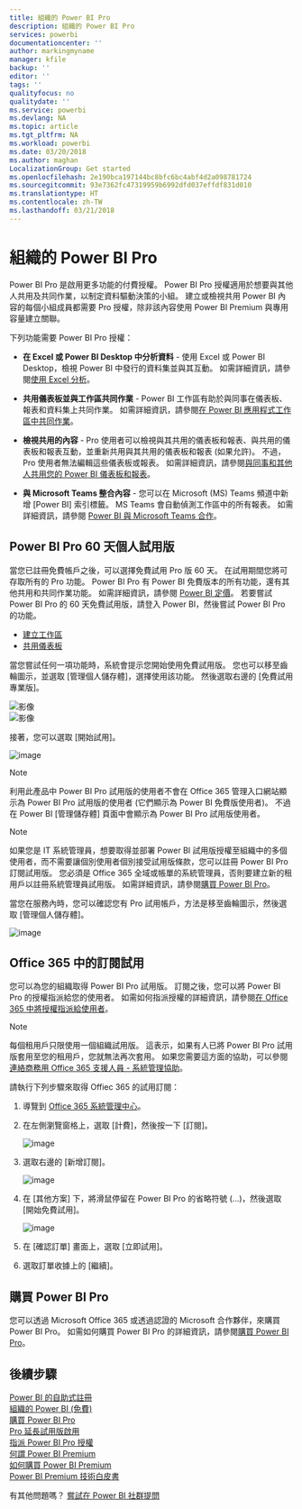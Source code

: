```yaml
---
title: 組織的 Power BI Pro
description: 組織的 Power BI Pro
services: powerbi
documentationcenter: ''
author: markingmyname
manager: kfile
backup: ''
editor: ''
tags: ''
qualityfocus: no
qualitydate: ''
ms.service: powerbi
ms.devlang: NA
ms.topic: article
ms.tgt_pltfrm: NA
ms.workload: powerbi
ms.date: 03/20/2018
ms.author: maghan
LocalizationGroup: Get started
ms.openlocfilehash: 2e190bca197144bc8bfc6bc4abf4d2a098781724
ms.sourcegitcommit: 93e7362fc47319959b6992dfd037effdf831d010
ms.translationtype: HT
ms.contentlocale: zh-TW
ms.lasthandoff: 03/21/2018
---
```

# <a name="power-bi-pro-in-your-organization"></a>組織的 Power BI Pro

Power BI Pro 是啟用更多功能的付費授權。 Power BI Pro 授權適用於想要與其他人共用及共同作業，以制定資料驅動決策的小組。  建立或檢視共用 Power BI 內容的每個小組成員都需要 Pro 授權，除非該內容使用 Power BI Premium 與專用容量建立關聯。

下列功能需要 Power BI Pro 授權：

* **在 Excel 或 Power BI Desktop 中分析資料** - 使用 Excel 或 Power BI Desktop，檢視 Power BI 中發行的資料集並與其互動。 如需詳細資訊，請參閱[使用 Excel 分析](service-analyze-in-excel.md)。

* **共用儀表板並與工作區共同作業** - Power BI 工作區有助於與同事在儀表板、報表和資料集上共同作業。 如需詳細資訊，請參閱[在 Power BI 應用程式工作區中共同作業](service-collaborate-power-bi-workspace.md)。

* **檢視共用的內容** - Pro 使用者可以檢視與其共用的儀表板和報表、與共用的儀表板和報表互動，並重新共用與其共用的儀表板和報表 (如果允許)。 不過，Pro 使用者無法編輯這些儀表板或報表。 如需詳細資訊，請參閱[與同事和其他人共用您的 Power BI 儀表板和報表](service-share-dashboards.md)。

* **與 Microsoft Teams 整合內容** - 您可以在 Microsoft (MS) Teams 頻道中新增 [Power BI] 索引標籤。 MS Teams 會自動偵測工作區中的所有報表。 如需詳細資訊，請參閱 [Power BI 與 Microsoft Teams 合作](https://powerbi.microsoft.com/en-us/blog/power-bi-teams-up-with-microsoft-teams/)。 

## <a name="power-bi-pro-60-day-trial-for-individuals"></a>Power BI Pro 60 天個人試用版

當您已註冊免費帳戶之後，可以選擇免費試用 Pro 版 60 天。 在試用期間您將可存取所有的 Pro 功能。 Power BI Pro 有 Power BI 免費版本的所有功能，還有其他共用和共同作業功能。 如需詳細資訊，請參閱 [Power BI 定價](https://powerbi.microsoft.com/en-us/pricing/)。 若要嘗試 Power BI Pro 的 60 天免費試用版，請登入 Power BI，然後嘗試 Power BI Pro 的功能。

* [建立工作區](service-create-distribute-apps.md)
* [共用儀表板](service-share-dashboards.md)

當您嘗試任何一項功能時，系統會提示您開始使用免費試用版。 您也可以移至齒輪圖示，並選取 [管理個人儲存體]，選擇使用該功能。 然後選取右邊的 [免費試用專業版]。

   ![影像](media/service-power-bi-pro-in-your-organization/service-power-bi-pro-in-your-organization-01.png)
   </br>
   ![影像](media/service-power-bi-pro-in-your-organization/service-power-bi-pro-in-your-organization-02.png)

接著，您可以選取 [開始試用]。

   ![image](media/service-power-bi-pro-in-your-organization/service-power-bi-pro-in-your-organization-03.png)

> [!NOTE]
> 利用此產品中 Power BI Pro 試用版的使用者不會在 Office 365 管理入口網站顯示為 Power BI Pro 試用版的使用者 (它們顯示為 Power BI 免費版使用者)。 不過在 Power BI [管理儲存體] 頁面中會顯示為 Power BI Pro 試用版使用者。
>

> [!NOTE]
> 如果您是 IT 系統管理員，想要取得並部署 Power BI 試用版授權至組織中的多個使用者，而不需要讓個別使用者個別接受試用版條款，您可以註冊 Power BI Pro 訂閱試用版。 您必須是 Office 365 全域或帳單的系統管理員，否則要建立新的租用戶以註冊系統管理員試用版。 如需詳細資訊，請參閱[購買 Power BI Pro](service-admin-purchasing-power-bi-pro.md)。
>

當您在服務內時，您可以確認您有 Pro 試用帳戶，方法是移至齒輪圖示，然後選取 [管理個人儲存體]。

   ![image](media/service-power-bi-pro-in-your-organization/service-power-bi-pro-in-your-organization-04.png)

## <a name="subscription-trial-in-office-365"></a>Office 365 中的訂閱試用

您可以為您的組織取得 Power BI Pro 試用版。 訂閱之後，您可以將 Power BI Pro 的授權指派給您的使用者。 如需如何指派授權的詳細資訊，請參閱[在 Office 365 中將授權指派給使用者](https://support.office.com/en-us/article/assign-licenses-to-users-in-office-365-for-business-997596b5-4173-4627-b915-36abac6786dc?ui=en-US&rs=en-US&ad=US)。

> [!NOTE]
> 每個租用戶只限使用一個組織試用版。 這表示，如果有人已將 Power BI Pro 試用版套用至您的租用戶，您就無法再次套用。 如果您需要這方面的協助，可以參閱[連絡商務用 Office 365 支援人員 - 系統管理協助](https://support.office.microsoft.com/en-us/article/contact-support-for-business-products-admin-help-32a17ca7-6fa0-4870-8a8d-e25ba4ccfd4b?CorrelationId=552bbf37-214f-4202-80cb-b94240dcd671&ui=en-US&rs=en-US&ad=US)。
>

請執行下列步驟來取得 Offiec 365 的試用訂閱：

1. 導覽到 [Office 365 系統管理中心](https://portal.office.com/adminportal/home#/homepage)。
2. 在左側瀏覽窗格上，選取 [計費]，然後按一下 [訂閱]。

   ![image](media/service-power-bi-pro-in-your-organization/service-power-bi-pro-in-your-organization-05.png)

3. 選取右邊的 [新增訂閱]。

   ![image](media/service-power-bi-pro-in-your-organization/service-power-bi-pro-in-your-organization-06.png)

4. 在 [其他方案] 下，將滑鼠停留在 Power BI Pro 的省略符號 (...)，然後選取 [開始免費試用]。

   ![image](media/service-power-bi-pro-in-your-organization/service-power-bi-pro-in-your-organization-07.png) 

5. 在 [確認訂單] 畫面上，選取 [立即試用]。
6. 選取訂單收據上的 [繼續]。

## <a name="purchasing-power-bi-pro"></a>購買 Power BI Pro

您可以透過 Microsoft Office 365 或透過認證的 Microsoft 合作夥伴，來購買 Power BI Pro。 如需如何購買 Power BI Pro 的詳細資訊，請參閱[購買 Power BI Pro](service-admin-purchasing-power-bi-pro.md)。

## <a name="next-steps"></a>後續步驟
[Power BI 的自助式註冊](service-admin-signing-up-for-power-bi-with-a-new-office-365-trial.md)
<br/>
[組織的 Power BI (免費)](service-admin-service-free-in-your-organization.md)
<br/>
[購買 Power BI Pro](service-admin-purchasing-power-bi-pro.md)
<br/>
[Pro 延長試用版啟用](service-extended-pro-trial.md)
<br/>
[指派 Power BI Pro 授權](service-assigning-power-bi-pro-licenses.md)
<br/>
[何謂 Power BI Premium](service-admin-premium-manage.md)
<br/>
[如何購買 Power BI Premium](service-admin-premium-purchase.md)
<br/>
[Power BI Premium 技術白皮書](https://aka.ms/pbipremiumwhitepaper)

有其他問題嗎？ [嘗試在 Power BI 社群提問](https://community.powerbi.com/)